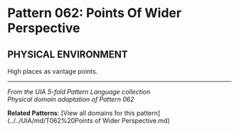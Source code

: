 # Pattern 062: Points Of Wider Perspective

## PHYSICAL ENVIRONMENT

High places as vantage points.

---

*From the UIA 5-fold Pattern Language collection*  
*Physical domain adaptation of Pattern 062*

**Related Patterns**: [View all domains for this pattern](../../UIA/md/T062%20Points of Wider Perspective.md)
